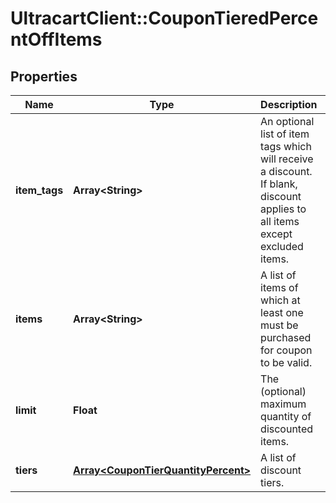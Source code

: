 # UltracartClient::CouponTieredPercentOffItems

## Properties
Name | Type | Description | Notes
------------ | ------------- | ------------- | -------------
**item_tags** | **Array&lt;String&gt;** | An optional list of item tags which will receive a discount.  If blank, discount applies to all items except excluded items. | [optional] 
**items** | **Array&lt;String&gt;** | A list of items of which at least one must be purchased for coupon to be valid. | [optional] 
**limit** | **Float** | The (optional) maximum quantity of discounted items. | [optional] 
**tiers** | [**Array&lt;CouponTierQuantityPercent&gt;**](CouponTierQuantityPercent.md) | A list of discount tiers. | [optional] 



